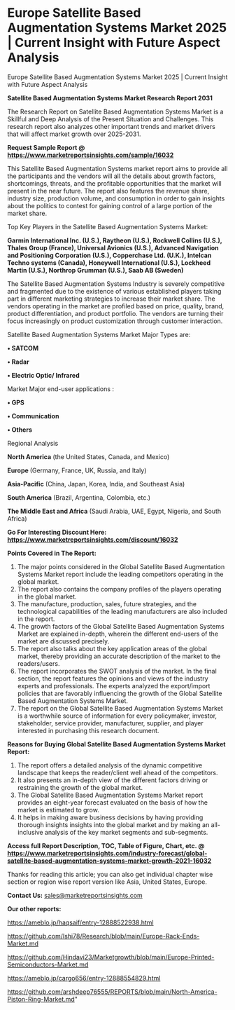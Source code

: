 # Europe Satellite Based Augmentation Systems Market 2025 | Current Insight with Future Aspect Analysis
Europe Satellite Based Augmentation Systems Market 2025 | Current Insight with Future Aspect Analysis

<strong>Satellite Based Augmentation Systems Market Research Report 2031</strong>

The Research Report on Satellite Based Augmentation Systems Market is a Skillful and Deep Analysis of the Present Situation and Challenges. This research report also analyzes other important trends and market drivers that will affect market growth over 2025-2031.

<strong>Request Sample Report @ <a href=https://www.marketreportsinsights.com/sample/16032>https://www.marketreportsinsights.com/sample/16032</a></strong>

This Satellite Based Augmentation Systems market report aims to provide all the participants and the vendors will all the details about growth factors, shortcomings, threats, and the profitable opportunities that the market will present in the near future. The report also features the revenue share, industry size, production volume, and consumption in order to gain insights about the politics to contest for gaining control of a large portion of the market share.

Top Key Players in the Satellite Based Augmentation Systems Market:

<strong>Garmin International Inc. (U.S.), Raytheon (U.S.), Rockwell Collins (U.S.), Thales Group (France), Universal Avionics (U.S.), Advanced Navigation and Positioning Corporation (U.S.), Copperchase Ltd. (U.K.), Intelcan Techno systems (Canada), Honeywell International (U.S.), Lockheed Martin (U.S.), Northrop Grumman (U.S.), Saab AB (Sweden)</strong>

The Satellite Based Augmentation Systems Industry is severely competitive and fragmented due to the existence of various established players taking part in different marketing strategies to increase their market share. The vendors operating in the market are profiled based on price, quality, brand, product differentiation, and product portfolio. The vendors are turning their focus increasingly on product customization through customer interaction.

Satellite Based Augmentation Systems Market Major Types are:

<strong>• SATCOM

• Radar

• Electric Optic/ Infrared</strong>

Market Major end-user applications :

<strong>• GPS

• Communication

• Others</strong>

Regional Analysis

</u><strong><b>North America</b></strong> (the United States, Canada, and Mexico)

<strong><b>Europe </b></strong>(Germany, France, UK, Russia, and Italy)

<strong><b>Asia-Pacific</b></strong> (China, Japan, Korea, India, and Southeast Asia)

<strong><b>South America</b></strong> (Brazil, Argentina, Colombia, etc.)

<strong><b>The Middle East and Africa</b></strong> (Saudi Arabia, UAE, Egypt, Nigeria, and South Africa)

<strong>Go For Interesting Discount Here: <a href=https://www.marketreportsinsights.com/discount/16032>https://www.marketreportsinsights.com/discount/16032</a></strong>

<strong>Points Covered in The Report:</strong>
<ol>
  <li>The major points considered in the Global Satellite Based Augmentation Systems Market report include the leading competitors operating in the global market.</li>
  <li>The report also contains the company profiles of the players operating in the global market.</li>
  <li>The manufacture, production, sales, future strategies, and the technological capabilities of the leading manufacturers are also included in the report.</li>
  <li>The growth factors of the Global Satellite Based Augmentation Systems Market are explained in-depth, wherein the different end-users of the market are discussed precisely.</li>
  <li>The report also talks about the key application areas of the global market, thereby providing an accurate description of the market to the readers/users.</li>
  <li>The report incorporates the SWOT analysis of the market. In the final section, the report features the opinions and views of the industry experts and professionals. The experts analyzed the export/import policies that are favorably influencing the growth of the Global Satellite Based Augmentation Systems Market.</li>
  <li>The report on the Global Satellite Based Augmentation Systems Market is a worthwhile source of information for every policymaker, investor, stakeholder, service provider, manufacturer, supplier, and player interested in purchasing this research document.</li>
</ol>
<strong>Reasons for Buying Global Satellite Based Augmentation Systems Market Report:</strong>

<ol>
  <li>The report offers a detailed analysis of the dynamic competitive landscape that keeps the reader/client well ahead of the competitors.</li>
  <li>It also presents an in-depth view of the different factors driving or restraining the growth of the global market.</li>
  <li>The Global Satellite Based Augmentation Systems Market report provides an eight-year forecast evaluated on the basis of how the market is estimated to grow.</li>
  <li>It helps in making aware business decisions by having providing thorough insights insights into the global market and by making an all-inclusive analysis of the key market segments and sub-segments.</li>
</ol>
<strong>Access full Report Description, TOC, Table of Figure, Chart, etc. @ <a href=https://www.marketreportsinsights.com/industry-forecast/global-satellite-based-augmentation-systems-market-growth-2021-16032>https://www.marketreportsinsights.com/industry-forecast/global-satellite-based-augmentation-systems-market-growth-2021-16032</a></strong>


Thanks for reading this article; you can also get individual chapter wise section or region wise report version like Asia, United States, Europe.

<strong>Contact Us:</strong>
sales@marketreportsinsights.com

<strong>Our other reports:</strong>

<a href=https://ameblo.jp/haqsaif/entry-12888522938.html>https://ameblo.jp/haqsaif/entry-12888522938.html</a>

<a href=https://github.com/Ishi78/Research/blob/main/Europe-Rack-Ends-Market.md>https://github.com/Ishi78/Research/blob/main/Europe-Rack-Ends-Market.md</a>

<a href=https://github.com/Hindavi23/Marketgrowth/blob/main/Europe-Printed-Semiconductors-Market.md>https://github.com/Hindavi23/Marketgrowth/blob/main/Europe-Printed-Semiconductors-Market.md</a>

<a href=https://ameblo.jp/cargo656/entry-12888554829.html>https://ameblo.jp/cargo656/entry-12888554829.html</a>

<a href=https://github.com/arshdeep76555/REPORTS/blob/main/North-America-Piston-Ring-Market.md>https://github.com/arshdeep76555/REPORTS/blob/main/North-America-Piston-Ring-Market.md</a>"
